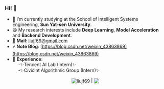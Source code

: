 ### Hi! 👋
- 🌱 I’m currently studying at the School of Intelligent Systems Engineering, **Sun Yat-sen University**.
- 😄 My research interests include **Deep Learning**, **Model Acceleration** and **Backend Development**.
- 🔭 **Mail**: liujf69@gmail.com
- ⚡ **Note Blog**: [https://blog.csdn.net/weixin_43863869](https://blog.csdn.net/weixin_43863869)
- 👯 **Experience**:  
&emsp; -✨Tencent AI Lab (Intern)✨  
&emsp; -✨Civicint Algorithmic Group (Intern)✨
<!--&emsp; -✨Meituan Takeaway AIGC Group (Intern)✨  -->

<p align="center">
<a> <img align="center" 
  src="https://github-readme-stats.vercel.app/api?username=liujf69&show_icons=true&include_all_commits=true&theme=buefy&hide_border=true" 
  alt="liujf69" /> 
</a> |
<a> <img align="center" 
    src="https://github-readme-stats.vercel.app/api/top-langs/?username=liujf69&layout=compact&theme=buefy&hide_border=true" /> 
</a> 
</p>


<!--
**liujf69/liujf69** is a ✨ _special_ ✨ repository because its `README.md` (this file) appears on your GitHub profile.
Here are some ideas to get you started:
- 🔭 I’m currently working on ...
- 🌱 I’m currently learning ...
- 👯 I’m looking to collaborate on ...
- 🤔 I’m looking for help with ...
- 💬 Ask me about ...
- 📫 How to reach me: ...
- 😄 Pronouns: ...
- ⚡ Fun fact: ...
-->
